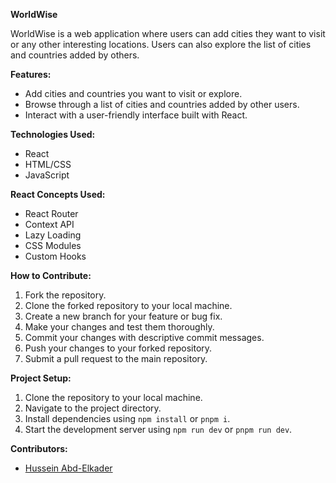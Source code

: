 **WorldWise**

WorldWise is a web application where users can add cities they want to visit or any other interesting locations. Users can also explore the list of cities and countries added by others.

**Features:**

- Add cities and countries you want to visit or explore.
- Browse through a list of cities and countries added by other users.
- Interact with a user-friendly interface built with React.

**Technologies Used:**

- React
- HTML/CSS
- JavaScript

**React Concepts Used:**

- React Router
- Context API
- Lazy Loading
- CSS Modules
- Custom Hooks

**How to Contribute:**

1. Fork the repository.
2. Clone the forked repository to your local machine.
3. Create a new branch for your feature or bug fix.
4. Make your changes and test them thoroughly.
5. Commit your changes with descriptive commit messages.
6. Push your changes to your forked repository.
7. Submit a pull request to the main repository.

**Project Setup:**

1. Clone the repository to your local machine.
2. Navigate to the project directory.
3. Install dependencies using `npm install` or `pnpm i`.
4. Start the development server using `npm run dev` or `pnpm run dev`.

**Contributors:**

- [Hussein Abd-Elkader](https://github.com/Hussein119)
